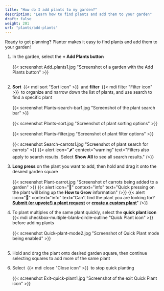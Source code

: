 ```yaml
---
title: "How do I add plants to my garden?"
description: "Learn how to find plants and add them to your garden"
draft: false
weight: 201
url: "plants/add-plants"
---
```


Ready to get planning? Planter makes it easy to find plants and add them to your garden!

1. In the garden, select the **+ Add Plants button**<br /><br />
{{< screenshot Add_plants1.jpg "Screenshot of a garden with the Add Plants button" >}}<br /><br />

2. **Sort** {{< mdi sort "Sort icon" >}} and **filter** {{< mdi filter "Filter icon" >}} to organize and narrow down the list of plants, and use search to find a specific plant<br /><br />
{{< screenshot Plants-search-bar1.jpg "Screenshot of the plant search bar" >}}<br /><br />
{{< screenshot Plants-sort.jpg "Screenshot of plant sorting options" >}}<br /><br />
{{< screenshot Plants-filter.jpg "Screenshot of plant filter options" >}}<br /><br />
{{< screenshot Search-carrots1.jpg "Screenshot of plant search for carrots" >}}
{{< alert icon="🌶️" context="warning" text="Filters also apply to search results. Select **Show All** to see all search results." />}}

3. **Long press** on the plant you want to add, then hold and drag it onto the desired garden square<br /><br />
{{< screenshot Plant-carrot.jpg "Screenshot of carrots being added to a garden" >}}
{{< alert icon="🥦" context="info" text="Quick pressing on the plant will bring up the **How to Grow** information" />}}
{{< alert icon="🥕️" context="info" text="Can't find the plant you are looking for? [**Submit (or upvote!) a plant request**](https://planter.garden/requests) or [**create a custom plant**](../../plant-information/create-plants)" />}}

4. To plant multiples of the same plant quickly, select the **quick plant icon** {{< mdi checkbox-multiple-blank-circle-outline "Quick Plant icon" >}} before adding plants<br /><br />
{{< screenshot Quick-plant-mode2.jpg "Screenshot of Quick Plant mode being enabled" >}}<br /><br />

5. Hold and drag the plant onto desired garden square, then continue selecting squares to add more of the same plant

6. Select {{< mdi close "Close icon" >}} to stop quick planting<br /><br />
{{< screenshot Exit-quick-plant1.jpg "Screenshot of the exit Quick Plant icon" >}}
